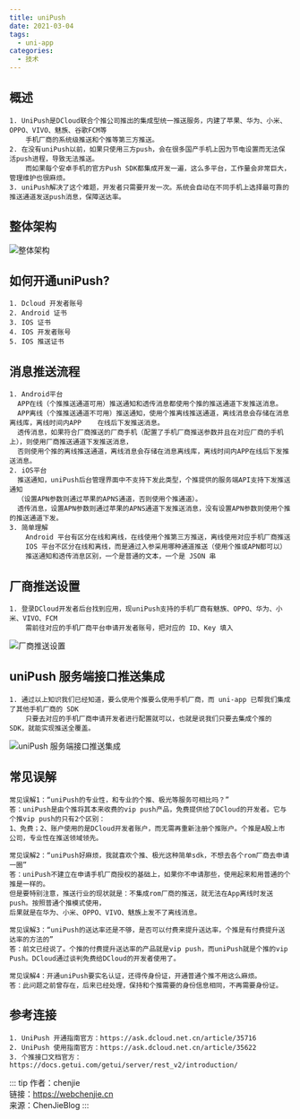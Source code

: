 ```yaml
---
title: uniPush
date: 2021-03-04
tags:
  - uni-app
categories:
  - 技术
---
```

## 概述
    1. UniPush是DCloud联合个推公司推出的集成型统一推送服务，内建了苹果、华为、小米、OPPO、VIVO、魅族、谷歌FCM等
        手机厂商的系统级推送和个推等第三方推送。
    2. 在没有uniPush以前，如果只使用三方push，会在很多国产手机上因为节电设置而无法保活push进程，导致无法推送。
        而如果每个安卓手机的官方Push SDK都集成开发一遍，这么多平台，工作量会非常巨大，管理维护也很麻烦。
    3. uniPush解决了这个难题，开发者只需要开发一次。系统会自动在不同手机上选择最可靠的推送通道发送push消息，保障送达率。

## 整体架构
  ![整体架构](https://vkceyugu.cdn.bspapp.com/VKCEYUGU-e1adcd38-dd22-458d-a547-6e4ff9b727c3/0c476449-b5a2-4c30-9bfe-82d3534db6b5.png)

## 如何开通uniPush?
    1. Dcloud 开发者账号
    2. Android 证书
    3. IOS 证书
    4. IOS 开发者账号
    5. IOS 推送证书

## 消息推送流程
    1. Android平台
      APP在线（个推推送通道可用）推送通知和透传消息都使用个推的推送通道下发推送消息。
      APP离线（个推推送通道不可用）推送通知，使用个推离线推送通道，离线消息会存储在消息离线库，离线时间内APP	在线后下发推送消息。
      透传消息，如果符合厂商推送的厂商手机（配置了手机厂商推送参数并且在对应厂商的手机上），则使用厂商推送通道下发推送消息，
      否则使用个推的离线推送通道，离线消息会存储在消息离线库，离线时间内APP在线后下发推送消息。
    2. iOS平台
      推送通知，uniPush后台管理界面中不支持下发此类型，个推提供的服务端API支持下发推送通知
      （设置APN参数则通过苹果的APNS通道，否则使用个推通道）。
      透传消息，设置APN参数则通过苹果的APNS通道下发推送消息，没有设置APN参数则使用个推的推送通道下发。
    3. 简单理解
        Android 平台有区分在线和离线，在线使用个推第三方推送，离线使用对应手机厂商推送
        IOS 平台不区分在线和离线，而是通过入参采用哪种通道推送（使用个推或APN都可以）
        推送通知和透传消息区别，一个是普通的文本，一个是 JSON 串

## 厂商推送设置
    1. 登录DCloud开发者后台找到应用，现uniPush支持的手机厂商有魅族、OPPO、华为、小米、VIVO、FCM
        需前往对应的手机厂商平台申请开发者账号，把对应的 ID、Key 填入
  ![厂商推送设置](https://vkceyugu.cdn.bspapp.com/VKCEYUGU-e1adcd38-dd22-458d-a547-6e4ff9b727c3/6fc737ed-5c07-43bf-8a4a-a98ac1f01309.png)

## uniPush 服务端接口推送集成
    1. 通过以上知识我们已经知道，要么使用个推要么使用手机厂商，而 uni-app 已帮我们集成了其他手机厂商的 SDK
        只要去对应的手机厂商申请开发者进行配置就可以，也就是说我们只要去集成个推的 SDK，就能实现推送全覆盖。
  ![uniPush 服务端接口推送集成](https://vkceyugu.cdn.bspapp.com/VKCEYUGU-e1adcd38-dd22-458d-a547-6e4ff9b727c3/ad54ec29-318b-4d62-a592-a0a4004af19a.png)

## 常见误解
    常见误解1：“uniPush的专业性，和专业的个推、极光等服务可相比吗？”
    答：uniPush是由个推将其本来收费的vip push产品，免费提供给了DCloud的开发者。它与个推vip push的只有2个区别：
    1、免费；2、账户使用的是DCloud开发者账户，而无需再重新注册个推账户。个推是A股上市公司，专业性在推送领域领先。

    常见误解2：“uniPush好麻烦，我就喜欢个推、极光这种简单sdk，不想去各个rom厂商去申请一圈”
    答：uniPush不建立在申请手机厂商授权的基础上，如果你不申请那些，使用起来和用普通的个推是一样的。
    但是要特别注意，推送行业的现状就是：不集成rom厂商的推送，就无法在App离线时发送push。按照普通个推模式使用，
    后果就是在华为、小米、OPPO、VIVO、魅族上发不了离线消息。

    常见误解3：“uniPush的送达率还是不够，是否可以付费来提升送达率，个推是有付费提升送达率的方法的”
    答：前文已经说了。个推的付费提升送达率的产品就是vip push，而uniPush就是个推的vip Push。DCloud通过谈判免费给DCloud的开发者使用了。

    常见误解4：开通uniPush要实名认证，还得传身份证，开通普通个推不用这么麻烦。
    答：此问题之前曾存在，后来已经处理，保持和个推需要的身份信息相同，不再需要身份证。

## 参考连接
    1. UniPush 开通指南官方：https://ask.dcloud.net.cn/article/35716
    2. UniPush 使用指南官方：https://ask.dcloud.net.cn/article/35622
    3. 个推接口文档官方：https://docs.getui.com/getui/server/rest_v2/introduction/

::: tip
作者：chenjie <br>
链接：https://webchenjie.cn <br>
来源：ChenJieBlog
:::
